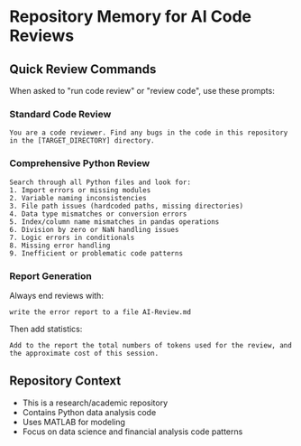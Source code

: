 # Repository Memory for AI Code Reviews

## Quick Review Commands

When asked to "run code review" or "review code", use these prompts:

### Standard Code Review
```
You are a code reviewer. Find any bugs in the code in this repository in the [TARGET_DIRECTORY] directory.
```

### Comprehensive Python Review
```
Search through all Python files and look for:
1. Import errors or missing modules
2. Variable naming inconsistencies 
3. File path issues (hardcoded paths, missing directories)
4. Data type mismatches or conversion errors
5. Index/column name mismatches in pandas operations
6. Division by zero or NaN handling issues
7. Logic errors in conditionals
8. Missing error handling
9. Inefficient or problematic code patterns
```

### Report Generation
Always end reviews with:
```
write the error report to a file AI-Review.md
```

Then add statistics:
```
Add to the report the total numbers of tokens used for the review, and the approximate cost of this session.
```

## Repository Context
- This is a research/academic repository
- Contains Python data analysis code
- Uses MATLAB for modeling
- Focus on data science and financial analysis code patterns